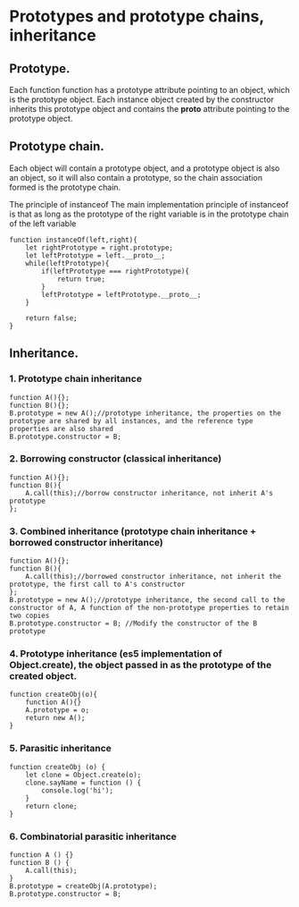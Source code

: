 # Prototypes and prototype chains, inheritance

## Prototype.

Each function function has a prototype attribute pointing to an object, which is the prototype object. Each instance object created by the constructor inherits this prototype object and contains the __proto__ attribute pointing to the prototype object.

## Prototype chain.

Each object will contain a prototype object, and a prototype object is also an object, so it will also contain a prototype, so the chain association formed is the prototype chain.

The principle of instanceof
The main implementation principle of instanceof is that as long as the prototype of the right variable is in the prototype chain of the left variable

```
function instanceOf(left,right){
    let rightPrototype = right.prototype;
    let leftPrototype = left.__proto__;
    while(leftPrototype){
        if(leftPrototype === rightPrototype){
            return true;        
        }
        leftPrototype = leftPrototype.__proto__;
    }
    
    return false;
}
```

## Inheritance.
### 1. Prototype chain inheritance

```
function A(){};
function B(){};
B.prototype = new A();//prototype inheritance, the properties on the prototype are shared by all instances, and the reference type properties are also shared
B.prototype.constructor = B;
```


### 2. Borrowing constructor (classical inheritance)

```
function A(){};
function B(){
    A.call(this);//borrow constructor inheritance, not inherit A's prototype
};
```

### 3. Combined inheritance (prototype chain inheritance + borrowed constructor inheritance)

```
function A(){};
function B(){
    A.call(this);//borrowed constructor inheritance, not inherit the prototype, the first call to A's constructor
};
B.prototype = new A();//prototype inheritance, the second call to the constructor of A, A function of the non-prototype properties to retain two copies
B.prototype.constructor = B; //Modify the constructor of the B prototype
```

### 4. Prototype inheritance (es5 implementation of Object.create), the object passed in as the prototype of the created object.

```
function createObj(o){
    function A(){}
    A.prototype = o;
    return new A();
}
```

### 5. Parasitic inheritance

```
function createObj (o) {
    let clone = Object.create(o);
    clone.sayName = function () {
        console.log('hi');
    }
    return clone;
}
```

### 6. Combinatorial parasitic inheritance

```
function A () {}
function B () {
    A.call(this);
}
B.prototype = createObj(A.prototype);
B.prototype.constructor = B;

```

